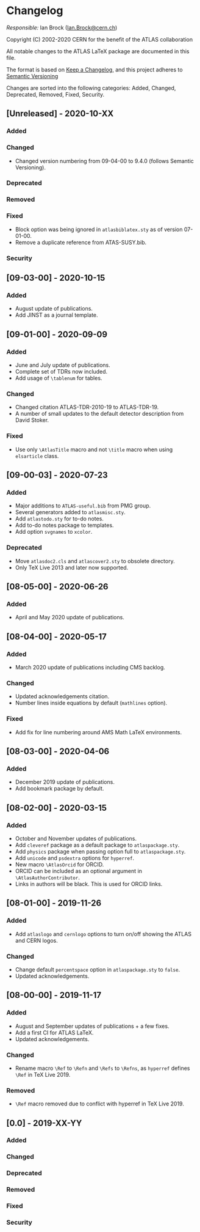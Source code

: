 # Changelog

*Responsible:* Ian Brock (Ian.Brock@cern.ch)

Copyright (C) 2002-2020 CERN for the benefit of the ATLAS collaboration

All notable changes to the ATLAS LaTeX package are documented in this file.

The format is based on [Keep a Changelog](https://keepachangelog.com/en/1.0.0/),
and this project adheres to [Semantic Versioning](https://semver.org/spec/v2.0.0.html)

Changes are sorted into the following categories:
Added, Changed, Deprecated, Removed, Fixed, Security.

## [Unreleased] - 2020-10-XX
### Added
### Changed
- Changed version numbering from 09-04-00 to 9.4.0 (follows Semantic Versioning).
### Deprecated
### Removed
### Fixed
- Block option was being ignored in `atlasbiblatex.sty` as of version 07-01-00.
- Remove a duplicate reference from ATAS-SUSY.bib.
### Security

## [09-03-00] - 2020-10-15
### Added
- August update of publications.
- Add JINST as a journal template.

## [09-01-00] - 2020-09-09
### Added
- June and July update of publications.
- Complete set of TDRs now included.
- Add usage of `\tablenum` for tables.
### Changed
- Changed citation ATLAS-TDR-2010-19 to ATLAS-TDR-19.
- A number of small updates to the default detector description from David Stoker.
### Fixed
- Use only `\AtlasTitle` macro and not `\title` macro when using `elsarticle` class.

## [09-00-03] - 2020-07-23
### Added
- Major additions to `ATLAS-useful.bib` from PMG group.
- Several generators added to `atlasmisc.sty`.
- Add `atlastodo.sty` for to-do notes.
- Add to-do notes package to templates.
- Add option `svgnames` to `xcolor`.
### Deprecated
- Move `atlasdoc2.cls` and `atlascover2.sty` to obsolete directory.
- Only TeX Live 2013 and later now supported.

## [08-05-00] - 2020-06-26
### Added
- April and May 2020 update of publications.

## [08-04-00] - 2020-05-17
### Added
- March 2020 update of publications including CMS backlog.
### Changed
- Updated acknowledgements citation.
- Number lines inside equations by default (`mathlines` option).
### Fixed
- Add fix for line numbering around AMS Math LaTeX environments.

## [08-03-00] - 2020-04-06
### Added
- December 2019 update of publications.
- Add bookmark package by default.

## [08-02-00] - 2020-03-15
### Added
- October and November updates of publications.
- Add `cleveref` package as a default package to `atlaspackage.sty`.
- Add `physics` package when passing option full to `atlaspackage.sty`.
- Add `unicode` and `psdextra` options for `hyperref`.
- New macro `\AtlasOrcid` for ORCID.
- ORCID can be included as an optional argument in `\AtlasAuthorContributor`.
- Links in authors will be black. This is used for ORCID links.

## [08-01-00] - 2019-11-26
### Added
- Add `atlaslogo` and `cernlogo` options to turn on/off showing the ATLAS and CERN logos.
### Changed
- Change default `percentspace` option in `atlaspackage.sty` to `false`.
- Updated acknowledgements.

## [08-00-00] - 2019-11-17
### Added
- August and September updates of publications + a few fixes.
- Add a first CI for ATLAS LaTeX.
- Updated acknowledgements.
### Changed
- Rename macro `\Ref` to `\Refn` and `\Refs` to `\Refns`, as `hyperref` defines `\Ref` in TeX Live 2019.
### Removed
- `\Ref` macro removed due to conflict with hyperref in TeX Live 2019.

## [0.0] - 2019-XX-YY
### Added
### Changed
### Deprecated
### Removed
### Fixed
### Security

